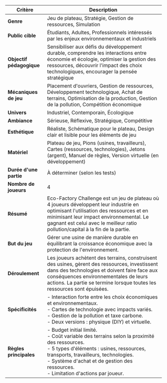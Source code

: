 | Critère                  | Description                                                                                                                                                                                                                                                            |
| ------------------------ | ---------------------------------------------------------------------------------------------------------------------------------------------------------------------------------------------------------------------------------------------------------------------- |
| **Genre**                | Jeu de plateau, Stratégie, Gestion de ressources, Simulation                                                                                                                                                                                                           |
| **Public cible**         | Étudiants, Adultes, Professionnels intéressés par les enjeux environnementaux et industriels                                                                                                                                                                            |
| **Objectif pédagogique** | Sensibiliser aux défis du développement durable, comprendre les interactions entre économie et écologie, optimiser la gestion des ressources, découvrir l'impact des choix technologiques, encourager la pensée stratégique                                                |
| **Mécaniques de jeu**    | Placement d'ouvriers, Gestion de ressources, Développement technologique, Achat de terrains, Optimisation de la production, Gestion de la pollution, Compétition économique                                                                                                   |
| **Univers**              | Industriel, Contemporain, Écologique                                                                                                                                                                                                                                   |
| **Ambiance**             | Sérieuse, Réflexive, Stratégique, Compétitive                                                                                                                                                                                                                          |
| **Esthétique**           | Réaliste, Schématique pour le plateau, Design clair et lisible pour les éléments de jeu                                                                                                                                                                                  |
| **Matériel**             | Plateau de jeu, Pions (usines, travailleurs), Cartes (ressources, technologies), Jetons (argent), Manuel de règles, Version virtuelle (en développement)                                                                                                                  |
| **Durée d'une partie**   | À déterminer (selon les tests)                                                                                                                                                                                                                                         |
| **Nombre de joueurs**    | 4                                                                                                                                                                                                                                                                      |
| **Résumé**               | Eco-Factory Challenge est un jeu de plateau où 4 joueurs développent leur industrie en optimisant l'utilisation des ressources et en minimisant leur impact environnemental. Le gagnant est celui avec le meilleur ratio pollution/capital à la fin de la partie.         |
| **But du jeu**           | Gérer une usine de manière durable en équilibrant la croissance économique avec la protection de l'environnement.                                                                                                                                                     |
| **Déroulement**         | Les joueurs achètent des terrains, construisent des usines, gèrent des ressources, investissent dans des technologies et doivent faire face aux conséquences environnementales de leurs actions. La partie se termine lorsque toutes les ressources sont épuisées. |
| **Spécificités**         | - Interaction forte entre les choix économiques et environnementaux.<br> - Cartes de technologie avec impacts variés.<br> - Gestion de la pollution et taxe carbone.<br> - Deux versions : physique (DIY) et virtuelle.                                               |
| **Règles principales**   | - Budget initial limité.<br> - Coût variable des terrains selon la proximité des ressources.<br> - 5 types d'éléments : usines, ressources, transports, travailleurs, technologies.<br> - Système d'achat et de gestion des ressources.<br> - Limitation d'actions par joueur. |
